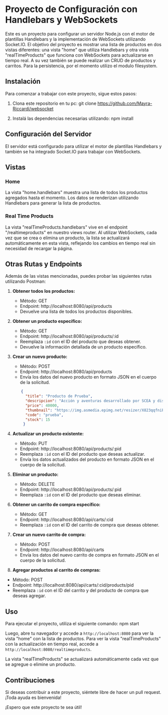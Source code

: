 # Proyecto de Configuración con Handlebars y WebSockets

Este es un proyecto para configurar un servidor Node.js con el motor de plantillas Handlebars y la implementación de WebSockets utilizando Socket.IO. El objetivo del proyecto es mostrar una lista de productos en dos vistas diferentes: una vista "home" que utiliza Handlebars y otra vista "realTimeProducts" que funciona con WebSockets para actualizarse en tiempo real. A su vez también se puede realizar un CRUD de productos y carritos. 
Para la persistencia, por el momento utilizo el modulo filesystem.

## Instalación

Para comenzar a trabajar con este proyecto, sigue estos pasos:

1. Clona este repositorio en tu pc:
   git clone https://github.com/Mayra-Riccardi/websocket


2. Instalá las dependencias necesarias utilizando:
   npm install


## Configuración del Servidor

El servidor está configurado para utilizar el motor de plantillas Handlebars y también se ha integrado Socket.IO para trabajar con WebSockets.

## Vistas

### Home
La vista "home.handlebars" muestra una lista de todos los productos agregados hasta el momento. Los datos se renderizan utilizando Handlebars para generar la lista de productos.

### Real Time Products
La vista "realTimeProducts.handlebars" vive en el endpoint "/realtimeproducts" en nuestro views router. Al utilizar WebSockets, cada vez que se crea o elimina un producto, la lista se actualizará automáticamente en esta vista, reflejando los cambios en tiempo real sin necesidad de recargar la página.

## Otras Rutas y Endpoints

Además de las vistas mencionadas, puedes probar las siguientes rutas utilizando Postman:
1. **Obtener todos los productos:** 
   - Método: GET
   - Endpoint: http://localhost:8080/api/products
   - Devuelve una lista de todos los productos disponibles.

2. **Obtener un producto específico:** 
   - Método: GET
   - Endpoint: http://localhost:8080/api/products/:id
   - Reemplaza `:id` con el ID del producto que deseas obtener.
   - Devuelve la información detallada de un producto específico.

3. **Crear un nuevo producto:** 
   - Método: POST
   - Endpoint: http://localhost:8080/api/products
   - Envía los datos del nuevo producto en formato JSON en el cuerpo de la solicitud.

  ```json
         {
           "title": "Producto de Prueba",
           "descripcion": "Acción y aventuras desarrollado por SCEA y distribuido por Sony para la consola PS 2. Es el primer juego en estrenarse.",
           "price": 40000,
           "thumbnail": "https://img.asmedia.epimg.net/resizer/X823qqfniPDSUXY9lR7Qnle195U=/360x203/cloudfront-eu-central-1.images.arcpublishing.com/diarioas/XPOFAWR6AZICLFIL7ZO3EGXTHE.jpg",
           "code": "prueba",
           "stock": 15
          }
   ```

4. **Actualizar un producto existente:** 
   - Método: PUT
   - Endpoint: http://localhost:8080/api/products/:pid
   - Reemplaza `:id` con el ID del producto que deseas actualizar.
   - Envía los datos actualizados del producto en formato JSON en el cuerpo de la solicitud.

5. **Eliminar un producto:** 
   - Método: DELETE
   - Endpoint: http://localhost:8080/api/products/:pid
   - Reemplaza `:id` con el ID del producto que deseas eliminar.

6. **Obtener un carrito de compra específico:** 
   - Método: GET
   - Endpoint: http://localhost:8080/api/carts/:cid
   - Reemplaza `:id` con el ID del carrito de compra que deseas obtener.

9. **Crear un nuevo carrito de compra:** 
   - Método: POST
   - Endpoint: http://localhost:8080/api/carts
   - Envía los datos del nuevo carrito de compra en formato JSON en el cuerpo de la solicitud.


10. **Agregar productos al carrito de compras:** 
   - Método: POST
   - Endpoint: http://localhost:8080/api/carts/:cid/products/pid
   - Reemplaza `:id` con el ID del carrito y del producto de compra que deseas agregar.

## Uso
Para ejecutar el proyecto, utiliza el siguiente comando:
   npm start


Luego, abre tu navegador y accede a `http://localhost:8080` para ver la vista "home" con la lista de productos. Para ver la vista "realTimeProducts" con la actualización en tiempo real, accede a `http://localhost:8080/realtimeproducts`.

La vista "realTimeProducts" se actualizará automáticamente cada vez que se agregue o elimine un producto.

## Contribuciones
Si deseas contribuir a este proyecto, siéntete libre de hacer un pull request. ¡Toda ayuda es bienvenida!



¡Espero que este proyecto te sea útil!








